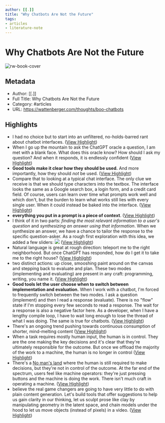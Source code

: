 ```yaml
---
author: [[.]]
title: "Why Chatbots Are Not the Future"
tags: 
- articles
- literature-note
---
```

# Why Chatbots Are Not the Future

![rw-book-cover](https://wattenberger.com/thoughts/favicon.png)

## Metadata
- Author: [[.]]
- Full Title: Why Chatbots Are Not the Future
- Category: #articles
- URL: https://wattenberger.com/thoughts/boo-chatbots

## Highlights
- I had no choice but to start into an unfiltered, no-holds-barred rant about chatbot interfaces. ([View Highlight](https://read.readwise.io/read/01gzewsbwcy8q07n6z119pmp4x))
- When I go up the mountain to ask the ChatGPT oracle a question, I am met with a blank face. What does this oracle know? How should I ask my question? And when it responds, it is endlessly confident ([View Highlight](https://read.readwise.io/read/01gzewsxxanhc08rq958xcvhkv))
- **Good tools make it clear how they should be used.** And more importantly, how they should *not* be used. ([View Highlight](https://read.readwise.io/read/01gzewt7q87tthdp8breqx9x7k))
- Compare that to looking at a typical chat interface. The only clue we receive is that we should type characters into the textbox. The interface looks the same as a Google search box, a login form, and a credit card field.
  Of course, users can learn over time what prompts work well and which don't, but the burden to learn what works still lies with every single user. When it could instead be baked into the interface. ([View Highlight](https://read.readwise.io/read/01gzewtrxa95bsjbp6qt33g461))
- **everything you put in a prompt is a piece of context**. ([View Highlight](https://read.readwise.io/read/01gzewvdhhavc93a5w8d04rm4v))
- I think of it in two parts: *finding the most relevant information to a user's question* and *synthesizing an answer using that information*. When we synthesize an answer, we have a chance to tailor the response to the specific question-asker. As a rough first exploration with this idea, we added a few sliders:
  ![](https://wattenberger.com/thoughts/chatbots/docs.png) ([View Highlight](https://read.readwise.io/read/01gzewy626pxs0gn0zdj3wrq4c))
- Natural language is great at rough direction: teleport me to the right neighborhood. But once ChatGPT has responded, how do I get it to take me to the right house? ([View Highlight](https://read.readwise.io/read/01gzewyspr0qfctdgg06qb19xe))
- two distinct actions: up close, smooshing paint around on the canvas and stepping back to evaluate and plan. These two modes (implementing and evaluating) are present in any craft: programming, writing, you name it. ([View Highlight](https://read.readwise.io/read/01gzewzzer3m1jth4w5185bf0w))
- **Good tools let the user choose when to switch between implementation and evaluation.** When I work with a chatbot, I'm forced to frequently switch between the two modes. I ask a question (implement) and then I read a response (evaluate). There is no "flow" state if I'm stopping every few seconds to read a response. The wait for a response is also a negative factor here. As a developer, when I have a lengthy compile loop, I have to wait long enough to lose the thread of what I was doing. The same is true for chatbots. ([View Highlight](https://read.readwise.io/read/01gzex0ef6tgttbcm4qkw5g3wx))
- There's an ongoing trend pushing towards continuous consumption of shorter, mind-melting content ([View Highlight](https://read.readwise.io/read/01gzex13mp9rrnwfzvttnz0vr0))
- When a task requires mostly human input, the human is in control. They are the one making the key decisions and it's clear that they're ultimately responsible for the outcome.
  But once we offload the majority of the work to a machine, the human is no longer in control ([View Highlight](https://read.readwise.io/read/01gzex1vsbjwpt266y647p329v))
- There's a [No man's land](https://en.wikipedia.org/wiki/No_man%27s_land) where the human is still required to make decisions, but they're not in control of the outcome. At the far end of the spectrum, users feel like machine operators: they're just pressing buttons and the machine is doing the work. There isn't much craft in operating a machine. ([View Highlight](https://read.readwise.io/read/01gzex25swpggq2g4ygp8ee4dh))
- believe the real game changers are going to have very little to do with plain content generation. Let's build tools that offer suggestions to help us gain clarity in our thinking, let us sculpt prose like clay by manipulating geometry in the latent space, and chain models under the hood to let us move objects (instead of pixels) in a video. ([View Highlight](https://read.readwise.io/read/01gzex30v0a9j20mcyy9s4zegp))
